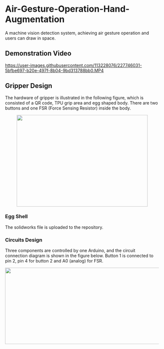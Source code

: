 # Air-Gesture-Operation-Hand-Augmentation
A machine vision detection system, achieving air gesture operation  and users can draw in space.

## Demonstration Video
https://user-images.githubusercontent.com/113228076/227746031-5bfbe697-b20e-497f-8b04-9bd313788bb0.MP4

## Gripper Design
The hardware of gripper is illustrated in the following figure, which is consisted of a QR code, TPU grip area and egg shaped body. There are two buttons and one FSR (Force Sensing Resistor) inside the body.

<p align="center">
  <img width="429" height="300" src="https://user-images.githubusercontent.com/113228076/227746198-cb4c3480-7069-48e8-8861-90602ec7bd3a.png">
</p>

### Egg Shell
The solidworks file is uploaded to the repository.

### Circuits Design
Three components are controlled by one Arduino, and the circuit connection diagram is shown in the figure below. Button 1 is connected to pin 2, pin 4 for button 2 and A0 (analog) for FSR.

<p align="center">
  <img width="529" height="250" src="https://user-images.githubusercontent.com/113228076/227780935-18d8de6d-9982-45bf-8ff4-3adb17ec0216.png">
</p>
